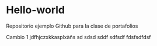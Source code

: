 # Hello-world
Repositorio ejemplo Github para la clase de portafolios





Cambio 1
jdfhjczxkkasplxàñs
sd
sdsd
sddf
sdfsdf
fdsfsdfdsf
